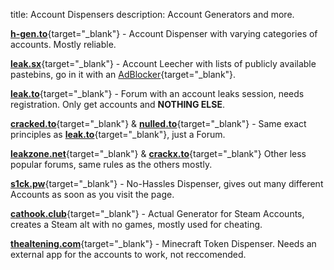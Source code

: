 title: Account Dispensers
description: Account Generators and more.

[**h-gen.to**](https://h-gen.to){target="_blank"} - Account Dispenser with varying categories of accounts. Mostly reliable. 

[**leak.sx**](https://leak.sx){target="_blank"} - Account Leecher with lists of publicly available pastebins, go in it with an [AdBlocker](https://ublockorigin.com/){target="_blank"}.  

[**leak.to**](https://leak.to/forum/21-premium-accounts/){target="_blank"} - Forum with an account leaks session, needs registration. Only get accounts and __NOTHING ELSE__.

[**cracked.to**](https://cracked.to/Forum-Accounts){target="_blank"} & [**nulled.to**](https://nulled.to/forum/43-accounts/){target="_blank"} - Same exact principles as [**leak.to**](https://leak.to/forum/21-premium-accounts/){target="_blank"}, just a Forum. 

[**leakzone.net**](https://leakzone.net/Forum-Accounts){target="_blank"} & [**crackx.to**](https://crackx.to/Forum-Accounts){target="_blank"} Other less popular forums, same rules as the others mostly. 

[**s1ck.pw**](https://s1ck.pw/dispenser.php){target="_blank"} - No-Hassles Dispenser, gives out many different Accounts as soon as you visit the page.  

[**cathook.club**](https://accgen.cathook.club/){target="_blank"} - Actual Generator for Steam Accounts, creates a Steam alt with no games, mostly used for cheating.  

[**thealtening.com**](https://thealtening.com/free/free-minecraft-alts){target="_blank"} - Minecraft Token Dispenser. Needs an external app for the accounts to work, not reccomended. 


